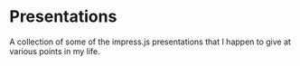 Presentations
=============

A collection of some of the impress.js presentations that I happen to give at various points in my life.
